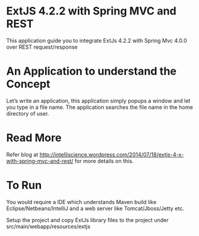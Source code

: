 
ExtJS 4.2.2 with Spring MVC and REST
====================================


This application guide you to integrate ExtJs 4.2.2 with Spring Mvc 4.0.0 over REST request/response

An Application to understand the Concept
========================================

Let’s write an application, this application simply popups a window and let you type in a file name. The application searches the file name in the home directory of user.

Read More
=========
Refer blog at http://intelliscience.wordpress.com/2014/07/18/extjs-4-x-with-spring-mvc-and-rest/ for more details on this.

To Run
======
You would require a IDE which understands Maven build like Eclipse/Netbeans/IntelliJ and a web server like Tomcat/Jboss/Jetty etc.

Setup the project and copy ExtJs library files to the project under src/main/webapp/resources/extjs
